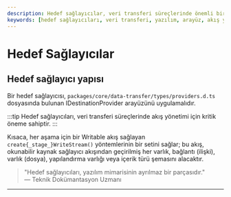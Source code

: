 ```yaml
---
description: Hedef sağlayıcılar, veri transferi süreçlerinde önemli bir rol oynar. Bu belge, hedef sağlayıcı yapısını ve işlevselliğini detaylı bir şekilde ele almaktadır.
keywords: [hedef sağlayıcıları, veri transferi, yazılım, arayüz, akış yönetimi]
---
```


# Hedef Sağlayıcılar

## Hedef sağlayıcı yapısı

Bir hedef sağlayıcısı, `packages/core/data-transfer/types/providers.d.ts` dosyasında bulunan IDestinationProvider arayüzünü uygulamalıdır. 

:::tip
Hedef sağlayıcıları, veri transferi süreçlerinde akış yönetimi için kritik öneme sahiptir. 
:::

Kısaca, her aşama için bir Writable akış sağlayan `create{_stage_}WriteStream()` yöntemlerinin bir setini sağlar; bu akış, okunabilir kaynak sağlayıcı akışından geçirilmiş her varlık, bağlantı (ilişki), varlık (dosya), yapılandırma varlığı veya içerik türü şemasını alacaktır. 

> "Hedef sağlayıcıları, yazılım mimarisinin ayrılmaz bir parçasıdır."  
> — Teknik Dokümantasyon Uzmanı

---